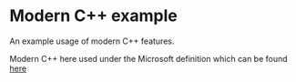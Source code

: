 # Modern C++ example
An example usage of modern C++ features.

Modern C++ here used under the Microsoft definition which can be found 
[here](https://learn.microsoft.com/en-us/cpp/cpp/welcome-back-to-cpp-modern-cpp)